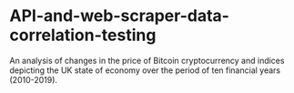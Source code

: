 # API-and-web-scraper-data-correlation-testing
An analysis of changes in the price of Bitcoin cryptocurrency and indices depicting the UK state of economy over the period of ten financial years (2010-2019).
